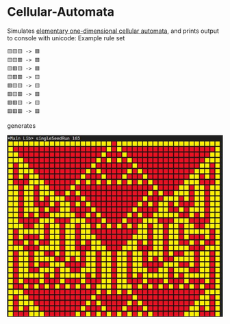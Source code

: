 # Cellular-Automata

Simulates [elementary one-dimensional cellular automata](https://mathworld.wolfram.com/ElementaryCellularAutomaton.html), and prints output to console with unicode:
Example rule set

```
🟨🟨🟨 -> 🟥
🟨🟨🟥 -> 🟥
🟨🟥🟨 -> 🟥
🟨🟥🟥 -> 🟨
🟥🟨🟨 -> 🟨
🟥🟨🟥 -> 🟥
🟥🟥🟨 -> 🟨
🟥🟥🟥 -> 🟥
```

generates

![img](1d_cellular_automata.JPG)

